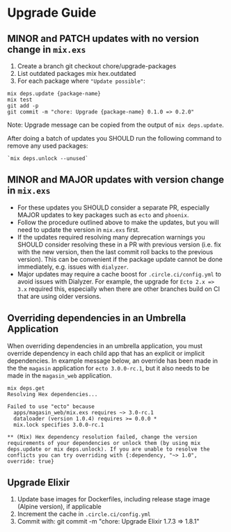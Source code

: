 # Upgrade Guide

## MINOR and PATCH updates with no version change in `mix.exs`

1. Create a branch
    git checkout chore/upgrade-packages
2. List outdated packages
    mix hex.outdated
3. For each package where `"Update possible"`:

```
mix deps.update {package-name}
mix test
git add -p
git commit -m "chore: Upgrade {package-name} 0.1.0 => 0.2.0"
```

Note: Upgrade message can be copied from the output of `mix deps.update`.

After doing a batch of updates you SHOULD run the following command to remove any used packages:

    `mix deps.unlock --unused`

## MINOR and MAJOR updates with version change in `mix.exs`

- For these updates you SHOULD consider a separate PR, especially MAJOR updates to key packages
  such as `ecto` and `phoenix`.
- Follow the procedure outlined above to make the updates, but you will need to update the version
  in `mix.exs` first.
- If the updates required resolving many deprecation warnings you SHOULD consider resolving
  these in a PR with previous version (i.e. fix with the new version, then the last commit
  roll backs to the previous version). This can be convenient if the package update cannot
  be done immediately, e.g. issues with `dialyzer`.
- Major updates may require a cache boost for `.circle.ci/config.yml` to avoid issues with Dialyzer. For example, the upgrade for `Ecto 2.x => 3.x` required this, especially when there are other branches build on CI that are using older versions.

## Overriding dependencies in an Umbrella Application

When overriding dependencies in an umbrella application, you must override dependency in
each child app that has an explicit or implicit dependencies. In example message below, an override
has been made in the the `magasin` application for `ecto 3.0.0-rc.1`, but it also needs to be
made in the `magasin_web` application.

    mix deps.get
    Resolving Hex dependencies...

    Failed to use "ecto" because
      apps/magasin_web/mix.exs requires ~> 3.0-rc.1
      dataloader (version 1.0.4) requires >= 0.0.0 *
      mix.lock specifies 3.0.0-rc.1

    ** (Mix) Hex dependency resolution failed, change the version requirements of your dependencies or unlock them (by using mix deps.update or mix deps.unlock). If you are unable to resolve the conflicts you can try overriding with {:dependency, "~> 1.0", override: true}

## Upgrade Elixir

1. Update base images for Dockerfiles, including release stage image (Alpine version), if applicable
2. Increment the cache in `.circle.ci/config.yml`
3. Commit with:
    git commit -m "chore: Upgrade Elixir 1.7.3 => 1.8.1"
